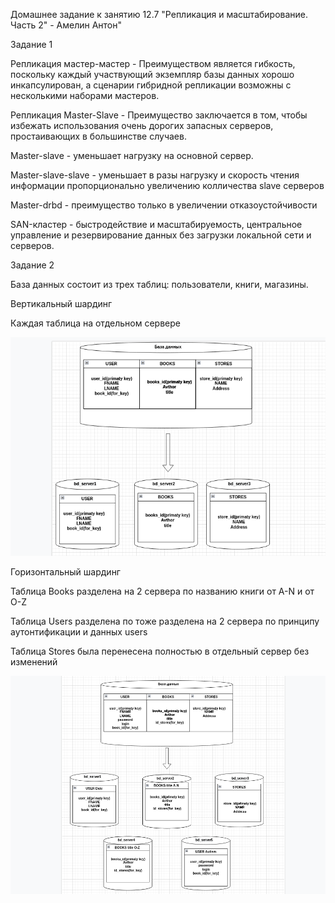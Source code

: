 Домашнее задание к занятию 12.7 "Репликация и масштабирование. Часть 2" - Амелин Антон"

Задание 1

Репликация мастер-мастер - Преимуществом является гибкость, поскольку каждый участвующий экземпляр базы данных хорошо инкапсулирован, а сценарии гибридной репликации возможны с несколькими наборами мастеров.

Репликация Master-Slave - Преимущество заключается в том, чтобы избежать использования очень дорогих запасных серверов, простаивающих в большинстве случаев.

Master-slave - уменьшает нагрузку на основной сервер.

Master-slave-slave - уменьшает в разы нагрузку и скорость чтения информации пропорционально увеличению колличества slave серверов

Master-drbd - преимущество только в увеличении отказоустойчивости

SAN-кластер - быстродействие и масштабируемость, центральное управление и резервирование данных без загрузки локальной сети и серверов.

Задание 2

База данных состоит из трех таблиц: пользователи, книги, магазины.

Вертикальный шардинг

Каждая таблица на отдельном сервере

![alt test](https://raw.githubusercontent.com/xZuLuSx/disaster-recovery/main/img/vertshard.png)

Горизонтальный шардинг

Таблица Books разделена на 2 сервера по названию книги от A-N и от O-Z

Таблица Users разделена по тоже разделена на 2 сервера по принципу аутонтификации и данных users

Таблица Stores была перенесена полностью в отдельный сервер без изменений

![alt test](https://raw.githubusercontent.com/xZuLuSx/disaster-recovery/main/img/gorshard.png)
